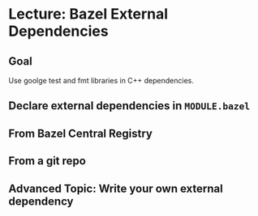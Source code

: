 # Lecture: Bazel External Dependencies

## Goal

Use goolge test and fmt libraries in C++ dependencies.

## Declare external dependencies in `MODULE.bazel`

## From Bazel Central Registry

## From a git repo

<!-- This is an HTML comment 
[Rules rust API](https://bazelbuild.github.io/rules_rust/)
[Rules cc](https://bazel.build/reference/be/c-cpp)

```shell
cd lecture_01

bazelisk run //cpp:main

brew install openjdk
bazelisk run //java:MyFirstJavaProgram
-->
## Advanced Topic: Write your own external dependency

